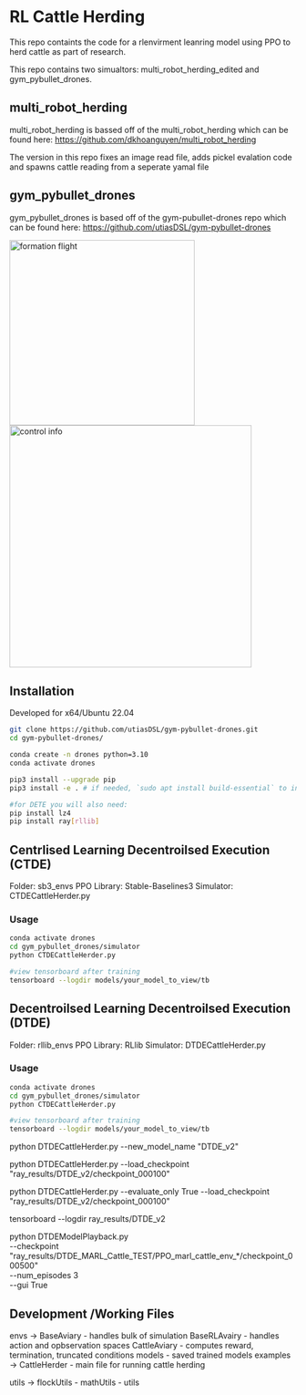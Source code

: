 # RL Cattle Herding

This repo containts the code for a rlenvirment leanring model using PPO to herd cattle as part of research.

This repo contains two simualtors: multi_robot_herding_edited and gym_pybullet_drones.

## multi_robot_herding

multi_robot_herding is bassed off of the multi_robot_herding which can be found here:
https://github.com/dkhoanguyen/multi_robot_herding

The version in this repo fixes an image read file, adds pickel evalation code and spawns cattle reading from a seperate yamal file

## gym_pybullet_drones

gym_pybullet_drones is based off of the gym-pubullet-drones repo which can be found here:
https://github.com/utiasDSL/gym-pybullet-drones



<img src="gym_pybullet_drones/assets/helix.gif" alt="formation flight" width="325"> <img src="gym_pybullet_drones/assets/helix.png" alt="control info" width="425">

## Installation

Developed for x64/Ubuntu 22.04

```sh
git clone https://github.com/utiasDSL/gym-pybullet-drones.git
cd gym-pybullet-drones/

conda create -n drones python=3.10
conda activate drones

pip3 install --upgrade pip
pip3 install -e . # if needed, `sudo apt install build-essential` to install `gcc` and build `pybullet`

#for DETE you will also need:
pip install lz4
pip install ray[rllib]
```

## Centrlised Learning Decentroilsed Execution (CTDE) 

Folder: sb3_envs
PPO Library: Stable-Baselines3
Simulator: CTDECattleHerder.py

### Usage

```sh
conda activate drones
cd gym_pybullet_drones/simulator
python CTDECattleHerder.py

#view tensorboard after training
tensorboard --logdir models/your_model_to_view/tb
```


## Decentroilsed Learning Decentroilsed Execution (DTDE)

Folder: rllib_envs
PPO Library: RLlib
Simulator: DTDECattleHerder.py


### Usage

```sh
conda activate drones
cd gym_pybullet_drones/simulator
python CTDECattleHerder.py

#view tensorboard after training
tensorboard --logdir models/your_model_to_view/tb
```
python DTDECattleHerder.py --new_model_name "DTDE_v2"

python DTDECattleHerder.py --load_checkpoint "ray_results/DTDE_v2/checkpoint_000100"

python DTDECattleHerder.py --evaluate_only True --load_checkpoint "ray_results/DTDE_v2/checkpoint_000100"

tensorboard --logdir ray_results/DTDE_v2


python DTDEModelPlayback.py \
    --checkpoint "ray_results/DTDE_MARL_Cattle_TEST/PPO_marl_cattle_env_*/checkpoint_000500" \
    --num_episodes 3 \
    --gui True



## Development /Working Files
envs -> BaseAviary - handles bulk of simulation 
        BaseRLAvairy - handles action and opbservation spaces
        CattleAviary - computes reward, termination, truncated conditions
        models - saved trained models
examples -> CattleHerder - main file for running cattle herding

utils -> flockUtils - 
         mathUtils -
         utils

